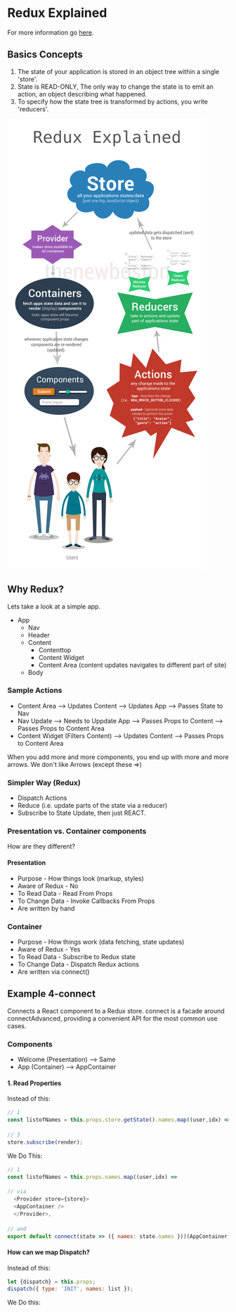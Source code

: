 # Redux Explained

For more information go [here](http://redux.js.org/).

## Basics Concepts

1. The state of your application is stored in an object tree within a single 'store'.
2. State is READ-ONLY, The only way to change the state is to emit an action, an object describing what happened.
3. To specify how the state tree is transformed by actions, you write 'reducers'.

![redux image](./redux-explained.png "redux explained")


## Why Redux?

Lets take a look at a simple app.

* App 
    * Nav
    * Header
    * Content
        * Contenttop
        * Content Widget
        * Content Area (content updates navigates to different part of site)
    * Body

### Sample Actions 

* Content Area --> Updates Content --> Updates App --> Passes State to Nav
* Nav Update --> Needs to Uppdate App --> Passes Props to Content --> Passes Props to Content Area
* Content Widget (Filters Content) --> Updates Content --> Passes Props to Content Area

When you add more and more components, you end up with more and more arrows. We don't like Arrows (except these =>)

### Simpler Way (Redux)

* Dispatch Actions
* Reduce (i.e. update parts of the state via a reducer)
* Subscribe to State Update, then just REACT.

### Presentation vs. Container components

How are they different?

#### Presentation

* Purpose - How things look (markup, styles)
* Aware of Redux - No
* To Read Data - Read From Props
* To Change Data - Invoke Callbacks From Props
* Are written by hand

### Container

* Purpose - How things work (data fetching, state updates)
* Aware of Redux - Yes
* To Read Data - Subscribe to Redux state
* To Change Data - Dispatch Redux actions
* Are written via connect()


## Example 4-connect

Connects a React component to a Redux store. connect is a facade around connectAdvanced, 
providing a convenient API for the most common use cases.

### Components

* Welcome (Presentation) --> Same
* App (Container) --> AppContainer

#### 1. Read Properties

Instead of this:

```javascript
// 1
const listofNames = this.props.store.getState().names.map((user,idx) =>

// 3
store.subscribe(render);
```

We Do This:

```javascript
// 1
const listofNames = this.props.names.map((user,idx) =>

// via
  <Provider store={store}>
  <AppContainer />
  </Provider>,

// and
export default connect(state => ({ names: state.names }))(AppContainer);
```

#### How can we map Dispatch?

Instead of this:

```javascript
let {dispatch} = this.props;
dispatch({ type: 'INIT', names: list });
```
We Do this:

```javascript

```
